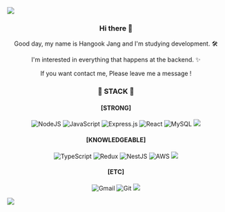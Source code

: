 <!--![header](https://capsule-render.vercel.app/api?type=wave&color=auto&height=300&section=header&text=Hangook&nbsp;Jang%20&fontSize=90)-->

<img src="https://capsule-render.vercel.app/api?type=slice&color=&height=200&section=header&text=Hangook%20Jang&fontSize=90" />




### <p align="center">  Hi there 👋 </p>
<p align="center"> Good day, my name is Hangook Jang and I'm studying development. 🛠 </p>
<p align="center"> I'm interested in everything that happens at the backend. ✨ </p>

<p align="center">If you want contact me, Please leave me a message !</p>

### <p align="center"> 📙 STACK 📙 </p> 
#### <p align="center"> [STRONG] </p> 


<p align="center"> <img alt="NodeJS" src="https://img.shields.io/badge/node.js-%2343853D.svg?style=for-the-badge&logo=node-dot-js&logoColor=white"/>  <img alt="JavaScript" src="https://img.shields.io/badge/javascript-%23323330.svg?style=for-the-badge&logo=javascript&logoColor=%23F7DF1E"/> <img alt="Express.js" src="https://img.shields.io/badge/express.js-%23404d59.svg?style=for-the-badge&logo=express&logoColor=%2361DAFB"/> <img alt="React" src="https://img.shields.io/badge/react-%2320232a.svg?style=for-the-badge&logo=react&logoColor=%2361DAFB"/> <img alt="MySQL" src="https://img.shields.io/badge/mysql-%2300f.svg?style=for-the-badge&logo=mysql&logoColor=white"/> <img src="https://img.shields.io/badge/Sequelize%20-2f62c0?style=for-the-badge&logoColor=white&link=https://velog.io/@hangoook"/> </p>  </p>

#### <p align="center"> [KNOWLEDGEABLE] </p> 
<p align="center"> <img alt="TypeScript" src="https://img.shields.io/badge/typescript-%23007ACC.svg?style=for-the-badge&logo=typescript&logoColor=white"/> <img alt="Redux" src="https://img.shields.io/badge/redux-%23593d88.svg?style=for-the-badge&logo=redux&logoColor=white"/> <img alt="NestJS" src="https://img.shields.io/badge/nestjs-%23E0234E.svg?style=for-the-badge&logo=nestjs&logoColor=white" /> <img alt="AWS" src="https://img.shields.io/badge/AWS-%23FF9900.svg?style=for-the-badge&logo=amazon-aws&logoColor=white"/> 
<img src="https://img.shields.io/badge/TypeORM%20-eaa641?style=for-the-badge&logoColor=white&link=https://velog.io/@hangoook"/> </p>  </p>
 

#### <p align="center"> [ETC] </p> 
<p align="center"> <img alt="Gmail" src="https://img.shields.io/badge/Gmail-D14836?style=for-the-badge&logo=gmail&logoColor=white" /> <img alt="Git" src="https://img.shields.io/badge/git-%23F05033.svg?style=for-the-badge&logo=git&logoColor=white"/> <img src="https://img.shields.io/badge/Velog%20-11B48A?style=for-the-badge&logo=Vimeo&logoColor=white&link=https://velog.io/@hangoook"/> </p> 




<img src="https://capsule-render.vercel.app/api?type=slice&color=&height=200&section=footer&fontSize=90" />
<!-- ![footer](https://capsule-render.vercel.app/api?section=footer) -->

<!--
**gookgookJ/gookgookJ** is a ✨ _special_ ✨ repository because its `README.md` (this file) appears on your GitHub profile.

Here are some ideas to get you started:

- 🔭 I’m currently working on ...
- 🌱 I’m currently learning ...
- 👯 I’m looking to collaborate on ...
- 🤔 I’m looking for help with ...
- 💬 Ask me about ...
- 📫 How to reach me: ...
- 😄 Pronouns: ...
- ⚡ Fun fact: ...
-->
